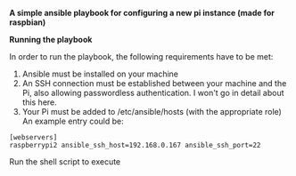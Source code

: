 **A simple ansible playbook for configuring a new pi instance (made for raspbian)**

**Running the playbook**

In order to run the playbook, the following requirements have to be met:

1. Ansible must be installed on your machine
2. An SSH connection must be established between your machine and the Pi, also allowing passwordless authentication. I won't go in detail about this here.
3. Your Pi must be added to /etc/ansible/hosts (with the appropriate role) An example entry could be:
```
[webservers]
raspberrypi2 ansible_ssh_host=192.168.0.167 ansible_ssh_port=22
```

Run the shell script to execute
